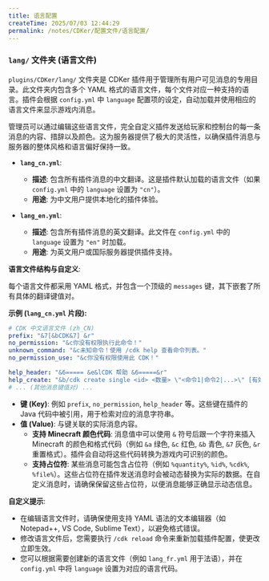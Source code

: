```yaml
---
title: 语言配置
createTime: 2025/07/03 12:44:29
permalink: /notes/CDKer/配置文件/语言配置/
---
```

### `lang/` 文件夹 (语言文件)

`plugins/CDKer/lang/` 文件夹是 CDKer 插件用于管理所有用户可见消息的专用目录。此文件夹内包含多个 YAML 格式的语言文件，每个文件对应一种支持的语言。插件会根据 `config.yml` 中 `language` 配置项的设定，自动加载并使用相应的语言文件来显示游戏内消息。

管理员可以通过编辑这些语言文件，完全自定义插件发送给玩家和控制台的每一条消息的内容、措辞以及颜色。这为服务器提供了极大的灵活性，以确保插件消息与服务器的整体风格和语言偏好保持一致。

* **`lang_cn.yml`**:

    * **描述**: 包含所有插件消息的中文翻译。这是插件默认加载的语言文件（如果 `config.yml` 中的 `language` 设置为 `"cn"`）。
    * **用途**: 为中文用户提供本地化的插件体验。

* **`lang_en.yml`**:

    * **描述**: 包含所有插件消息的英文翻译。此文件在 `config.yml` 中的 `language` 设置为 `"en"` 时加载。
    * **用途**: 为英文用户或国际服务器提供插件支持。

**语言文件结构与自定义**:

每个语言文件都采用 YAML 格式，并包含一个顶级的 `messages` 键，其下嵌套了所有具体的翻译键值对。

**示例 (`lang_cn.yml` 片段):**

```yaml
# CDK 中文语言文件 (zh_CN)
prefix: "&7[&bCDK&7] &r"
no_permission: "&c你没有权限执行此命令！"
unknown_command: "&c未知命令！使用 /cdk help 查看命令列表。"
no_permission_use: "&c你没有权限使用此 CDK！"

help_header: "&6===== &e&lCDK 帮助 &6=====&r"
help_create: "&b/cdk create single <id> <数量> \"<命令1|命令2|...>\" [有效时间] &7- 创建一次性CDK"
# ... (其他消息键值对) ...
```

* **键 (Key)**: 例如 `prefix`, `no_permission`, `help_header` 等。这些键在插件的 Java 代码中被引用，用于检索对应的消息字符串。
* **值 (Value)**: 与键关联的实际消息内容。
    * **支持 Minecraft 颜色代码**: 消息值中可以使用 `&` 符号后跟一个字符来插入 Minecraft 的颜色和格式代码（例如 `&a` 绿色, `&c` 红色, `&b` 青色, `&7` 灰色, `&r` 重置格式）。插件会自动将这些代码转换为游戏内可识别的颜色。
    * **支持占位符**: 某些消息可能包含占位符（例如 `%quantity%`, `%id%`, `%cdk%`, `%file%`）。这些占位符在插件发送消息时会被动态替换为实际的数据。在自定义消息时，请确保保留这些占位符，以便消息能够正确显示动态信息。

**自定义提示**:

* 在编辑语言文件时，请确保使用支持 YAML 语法的文本编辑器（如 Notepad++, VS Code, Sublime Text），以避免格式错误。
* 修改语言文件后，您需要执行 `/cdk reload` 命令来重新加载插件配置，使更改立即生效。
* 您可以根据需要创建新的语言文件（例如 `lang_fr.yml` 用于法语），并在 `config.yml` 中将 `language` 设置为对应的语言代码。